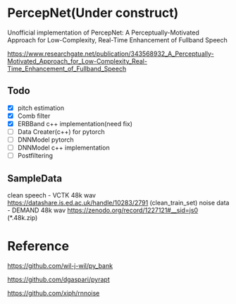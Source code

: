 # PercepNet(Under construct)
Unofficial implementation of PercepNet: A Perceptually-Motivated Approach for Low-Complexity, Real-Time Enhancement of Fullband Speech

https://www.researchgate.net/publication/343568932_A_Perceptually-Motivated_Approach_for_Low-Complexity_Real-Time_Enhancement_of_Fullband_Speech

## Todo

- [X] pitch estimation
- [X] Comb filter
- [X] ERBBand c++ implementation(need fix)
- [ ] Data Creater(c++) for pytorch
- [ ] DNNModel pytorch
- [ ] DNNModel c++ implementation
- [ ] Postfiltering

## SampleData

clean speech - VCTK 48k wav https://datashare.is.ed.ac.uk/handle/10283/2791 (clean_train_set)
noise data - DEMAND 48k wav https://zenodo.org/record/1227121#__sid=js0 (*.48k.zip)

# Reference
https://github.com/wil-j-wil/py_bank

https://github.com/dgaspari/pyrapt

https://github.com/xiph/rnnoise
